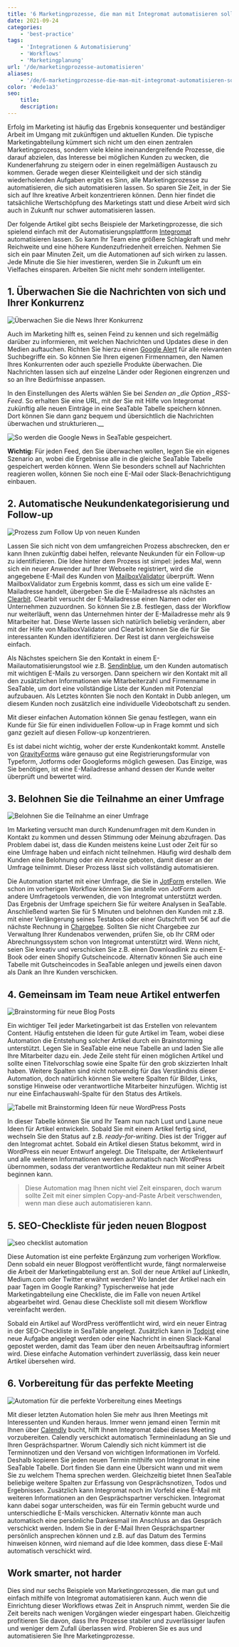```yaml
---
title: '6 Marketingprozesse, die man mit Integromat automatisieren sollte - SeaTable'
date: 2021-09-24
categories:
    - 'best-practice'
tags: 
    - 'Integrationen & Automatisierung'
    - 'Workflows'
    - 'Marketingplanung'
url: '/de/marketingprozesse-automatisieren'
aliases:
    - '/de/6-marketingprozesse-die-man-mit-integromat-automatisieren-sollte'
color: '#ede1a3'
seo:
    title:
    description:
---
```


Erfolg im Marketing ist häufig das Ergebnis konsequenter und beständiger Arbeit im Umgang mit zukünftigen und aktuellen Kunden. Die typische Marketingabteilung kümmert sich nicht um den einen zentralen Marketingprozess, sondern viele kleine ineinandergreifende Prozesse, die darauf abzielen, das Interesse bei möglichen Kunden zu wecken, die Kundenerfahrung zu steigern oder in einen regelmäßigen Austausch zu kommen. Gerade wegen dieser Kleinteiligkeit und der sich ständig wiederholenden Aufgaben ergibt es Sinn, alle Marketingprozesse zu automatisieren, die sich automatisieren lassen. So sparen Sie Zeit, in der Sie sich auf Ihre kreative Arbeit konzentrieren können. Denn hier findet die tatsächliche Wertschöpfung des Marketings statt und diese Arbeit wird sich auch in Zukunft nur schwer automatisieren lassen.

Der folgende Artikel gibt sechs Beispiele der Marketingprozesse, die sich spielend einfach mit der Automatisierungsplattform [Integromat](https://integromat.io/) automatisieren lassen. So kann Ihr Team eine größere Schlagkraft und mehr Reichweite und eine höhere Kundenzufriedenheit erreichen. Nehmen Sie sich ein paar Minuten Zeit, um die Automationen auf sich wirken zu lassen. Jede Minute die Sie hier investieren, werden Sie in Zukunft um ein Vielfaches einsparen. Arbeiten Sie nicht mehr sondern intelligenter.

## 1\. Überwachen Sie die Nachrichten von sich und Ihrer Konkurrenz

![Überwachen Sie die News Ihrer Konkurrenz](monitor-the-news-of-your-competition-711x290.png)

Auch im Marketing hilft es, seinen Feind zu kennen und sich regelmäßig darüber zu informieren, mit welchen Nachrichten und Updates diese in den Medien auftauchen. Richten Sie hierzu einen [Google Alert](https://www.google.de/alerts) für alle relevanten Suchbegriffe ein. So können Sie Ihren eigenen Firmennamen, den Namen Ihres Konkurrenten oder auch spezielle Produkte überwachen. Die Nachrichten lassen sich auf einzelne Länder oder Regionen eingrenzen und so an Ihre Bedürfnisse anpassen.

In den Einstellungen des Alerts wählen Sie bei _Senden an \_die Option \_RSS-Feed_. So erhalten Sie eine URL, mit der Sie mit Hilfe von Integromat zukünftig alle neuen Einträge in eine SeaTable Tabelle speichern können. Dort können Sie dann ganz bequem und übersichtlich die Nachrichten überwachen und strukturieren.\_\_

![So werden die Google News in SeaTable gespeichert.](google-news-seatable.png)

**Wichtig:** Für jeden Feed, den Sie überwachen wollen, legen Sie ein eigenes Szenario an, wobei die Ergebnisse alle in die gleiche SeaTable Tabelle gespeichert werden können. Wenn Sie besonders schnell auf Nachrichten reagieren wollen, können Sie noch eine E-Mail oder Slack-Benachrichtigung einbauen.

## 2\. Automatische Neukundenkategorisierung und Follow-up

![Prozess zum Follow Up von neuen Kunden](follow-up-on-customers.png)

Lassen Sie sich nicht von dem umfangreichen Prozess abschrecken, den er kann Ihnen zukünftig dabei helfen, relevante Neukunden für ein Follow-up zu identifizieren. Die Idee hinter dem Prozess ist simpel: jedes Mal, wenn sich ein neuer Anwender auf Ihrer Webseite registriert, wird die angegebene E-Mail des Kunden von [MailboxValidator](https://www.mailboxvalidator.com/) überprüft. Wenn MailboxValidator zum Ergebnis kommt, dass es sich um eine valide E-Mailadresse handelt, übergeben Sie die E-Mailadresse als nächstes an [Clearbit](https://clearbit.com/). Clearbit versucht der E-Mailadresse einen Namen oder ein Unternehmen zuzuordnen. So können Sie z.B. festlegen, dass der Workflow nur weiterläuft, wenn das Unternehmen hinter der E-Mailadresse mehr als 9 Mitarbeiter hat. Diese Werte lassen sich natürlich beliebig verändern, aber mit der Hilfe von MailboxValidator und Clearbit können Sie die für Sie interessanten Kunden identifizieren. Der Rest ist dann vergleichsweise einfach.

Als Nächstes speichern Sie den Kontakt in einem E-Mailautomatisierungstool wie z.B. [Sendinblue](https://de.sendinblue.com/), um den Kunden automatisch mit wichtigen E-Mails zu versorgen. Dann speichern wir den Kontakt mit all den zusätzlichen Informationen wie Mitarbeiterzahl und Firmenname in SeaTable, um dort eine vollständige Liste der Kunden mit Potenzial aufzubauen. Als Letztes könnten Sie noch den Kontakt in Dubb anlegen, um diesem Kunden noch zusätzlich eine individuelle Videobotschaft zu senden.

Mit dieser einfachen Automation können Sie genau festlegen, wann ein Kunde für Sie für einen individuellen Follow-up in Frage kommt und sich ganz gezielt auf diesen Follow-up konzentrieren.

Es ist dabei nicht wichtig, woher der erste Kundenkontakt kommt. Anstelle von [GravityForms](https://www.gravityforms.com/) wäre genauso gut eine Registrierungsformular von Typeform, Jotforms oder Googleforms möglich gewesen. Das Einzige, was Sie benötigen, ist eine E-Mailadresse anhand dessen der Kunde weiter überprüft und bewertet wird.

## 3\. Belohnen Sie die Teilnahme an einer Umfrage

![Belohnen Sie die Teilnahme an einer Umfrage](incentive-for-a-survey.png)

Im Marketing versucht man durch Kundenumfragen mit dem Kunden in Kontakt zu kommen und dessen Stimmung oder Meinung abzufragen. Das Problem dabei ist, dass die Kunden meistens keine Lust oder Zeit für so eine Umfrage haben und einfach nicht teilnehmen. Häufig wird deshalb dem Kunden eine Belohnung oder ein Anreize geboten, damit dieser an der Umfrage teilnimmt. Dieser Prozess lässt sich vollständig automatisieren.

Die Automation startet mit einer Umfrage, die Sie in [JotForm](https://jotform.com/) erstellen. Wie schon im vorherigen Workflow können Sie anstelle von JotForm auch andere Umfragetools verwenden, die von Integromat unterstützt werden. Das Ergebnis der Umfrage speichern Sie für weitere Analysen in SeaTable. Anschließend warten Sie für 5 Minuten und belohnen den Kunden mit z.B. mit einer Verlängerung seines Testabos oder einer Gutschrift von 5€ auf die nächste Rechnung in [Chargebee](https://www.chargebee.com/). Sollten Sie nicht Chargebee zur Verwaltung Ihrer Kundenabos verwenden, prüfen Sie, ob Ihr CRM oder Abrechnungssystem schon von Integromat unterstützt wird. Wenn nicht, seien Sie kreativ und verschicken Sie z.B. einen Downloadlink zu einem E-Book oder einen Shopify Gutscheincode. Alternativ können Sie auch eine Tabelle mit Gutscheincodes in SeaTable anlegen und jeweils einen davon als Dank an Ihre Kunden verschicken.

## 4\. Gemeinsam im Team neue Artikel entwerfen

![Brainstorming für neue Blog Posts](brainstorm-new-blog-posts-711x317.png)

Ein wichtiger Teil jeder Marketingarbeit ist das Erstellen von relevantem Content. Häufig entstehen die Ideen für gute Artikel im Team, wobei diese Automation die Entstehung solcher Artikel durch ein Brainstorming unterstützt. Legen Sie in SeaTable eine neue Tabelle an und laden Sie alle Ihre Mitarbeiter dazu ein. Jede Zeile steht für einen möglichen Artikel und sollte einen Titelvorschlag sowie eine Spalte für den grob skizzierten Inhalt haben. Weitere Spalten sind nicht notwendig für das Verständnis dieser Automation, doch natürlich können Sie weitere Spalten für Bilder, Links, sonstige Hinweise oder verantwortliche Mitarbeiter hinzufügen. Wichtig ist nur eine Einfachauswahl-Spalte für den Status des Artikels.

![Tabelle mit Brainstorming Ideen für neue WordPress Posts](brainstorming-to-wordpress.png)

In dieser Tabelle können Sie und Ihr Team nun nach Lust und Laune neue Ideen für Artikel entwickeln. Sobald Sie mit einem Artikel fertig sind, wechseln Sie den Status auf z.B. _ready-for-writing_. Dies ist der Trigger auf den Integromat achtet. Sobald ein Artikel diesen Status bekommt, wird in WordPress ein neuer Entwurf angelegt. Die Titelspalte, der Artikelentwurf und alle weiteren Informationen werden automatisch nach WordPress übernommen, sodass der verantwortliche Redakteur nun mit seiner Arbeit beginnen kann.

> Diese Automation mag Ihnen nicht viel Zeit einsparen, doch warum sollte Zeit mit einer simplen Copy-and-Paste Arbeit verschwenden, wenn man diese auch automatisieren kann.

## 5\. SEO-Checkliste für jeden neuen Blogpost

![seo checklist automation](seo-checklist-automation-711x234.png)

Diese Automation ist eine perfekte Ergänzung zum vorherigen Workflow. Denn sobald ein neuer Blogpost veröffentlicht wurde, fängt normalerweise die Arbeit der Marketingabteilung erst an. Soll der neue Artikel auf LinkedIn, Medium.com oder Twitter erwähnt werden? Wo landet der Artikel nach ein paar Tagen im Google Ranking? Typischerweise hat jede Marketingabteilung eine Checkliste, die im Falle von neuen Artikel abgearbeitet wird. Genau diese Checkliste soll mit diesem Workflow vereinfacht werden.

Sobald ein Artikel auf WordPress veröffentlicht wird, wird ein neuer Eintrag in der SEO-Checkliste in SeaTable angelegt. Zusätzlich kann in [Todoist](https://todoist.com/) eine neue Aufgabe angelegt werden oder eine Nachricht in einen Slack-Kanal gepostet werden, damit das Team über den neuen Arbeitsauftrag informiert wird. Diese einfache Automation verhindert zuverlässig, dass kein neuer Artikel übersehen wird.

## 6\. Vorbereitung für das perfekte Meeting

![Automation für die perfekte Vorbereitung eines Meetings](meeting-preparation-711x192.png)

Mit dieser letzten Automation holen Sie mehr aus Ihren Meetings mit Interessenten und Kunden heraus. Immer wenn jemand einen Termin mit Ihnen über [Calendly](https://calendly.com/) bucht, hilft Ihnen Integromat dabei dieses Meeting vorzubereiten. Calendly verschickt automatisch Termineinladung an Sie und Ihren Gesprächspartner. Worum Calendly sich nicht kümmert ist die Terminnotizen und den Versand von wichtigen Informationen im Vorfeld. Deshalb kopieren Sie jeden neuen Termin mithilfe von Integromat in eine SeaTable Tabelle. Dort finden Sie dann eine Übersicht wann und mit wem Sie zu welchem Thema sprechen werden. Gleichzeitig bietet Ihnen SeaTable beliebige weitere Spalten zur Erfassung von Gesprächsnotizen, Todos und Ergebnissen. Zusätzlich kann Integromat noch im Vorfeld eine E-Mail mit weiteren Informationen an den Gesprächspartner verschicken. Integromat kann dabei sogar unterscheiden, was für ein Termin gebucht wurde und unterschiedliche E-Mails verschicken. Alternativ könnte man auch automatisch eine persönliche Dankesmail im Anschluss an das Gespräch verschickt werden. Indem Sie in der E-Mail Ihren Gesprächspartner persönlich ansprechen können und z.B. auf das Datum des Termins hinweisen können, wird niemand auf die Idee kommen, dass diese E-Mail automatisch verschickt wird.

## Work smarter, not harder

Dies sind nur sechs Beispiele von Marketingprozessen, die man gut und einfach mithilfe von Integromat automatisieren kann. Auch wenn die Einrichtung dieser Workflows etwas Zeit in Anspruch nimmt, werden Sie die Zeit bereits nach wenigen Vorgängen wieder eingespart haben. Gleichzeitig profitieren Sie davon, dass Ihre Prozesse stabiler und zuverlässiger laufen und weniger dem Zufall überlassen wird. Probieren Sie es aus und automatisieren Sie Ihre Marketingprozesse.
